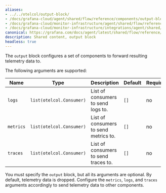 ```yaml
---
aliases:
- ../../otelcol/output-block/
- /docs/grafana-cloud/agent/shared/flow/reference/components/output-block/
- /docs/grafana-cloud/monitor-infrastructure/agent/shared/flow/reference/components/output-block/
- /docs/grafana-cloud/monitor-infrastructure/integrations/agent/shared/flow/reference/components/output-block/
canonical: https://grafana.com/docs/agent/latest/shared/flow/reference/components/output-block/
description: Shared content, output block
headless: true
---
```


The `output` block configures a set of components to forward resulting telemetry data to.

The following arguments are supported:

Name      | Type                     | Description                           | Default | Required
----------|--------------------------|---------------------------------------|---------|---------
`logs`    | `list(otelcol.Consumer)` | List of consumers to send logs to.    | `[]`    | no
`metrics` | `list(otelcol.Consumer)` | List of consumers to send metrics to. | `[]`    | no
`traces`  | `list(otelcol.Consumer)` | List of consumers to send traces to.  | `[]`    | no

You must specify the `output` block, but all its arguments are optional.
By default, telemetry data is dropped.
Configure the `metrics`, `logs`, and `traces` arguments accordingly to send telemetry data to other components.
